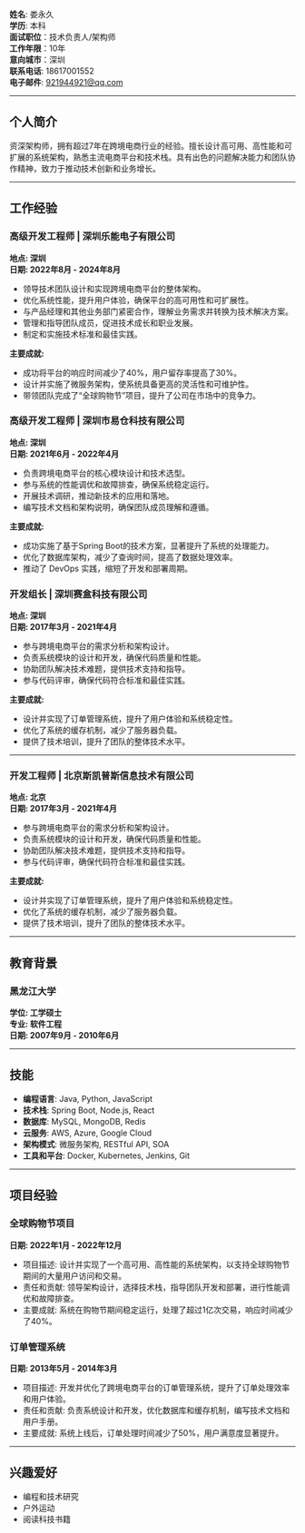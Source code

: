 
**姓名**: 娄永久  
**学历**: 本科  
**面试职位**：技术负责人/架构师  
**工作年限**：10年  
**意向城市**：深圳  
**联系电话**: 18617001552  
**电子邮件**: 921944921@qq.com  

---

## 个人简介

资深架构师，拥有超过7年在跨境电商行业的经验。擅长设计高可用、高性能和可扩展的系统架构，熟悉主流电商平台和技术栈。具有出色的问题解决能力和团队协作精神，致力于推动技术创新和业务增长。

---

## 工作经验

### 高级开发工程师 | 深圳乐能电子有限公司
**地点: 深圳**  
**日期: 2022年8月 - 2024年8月**

- 领导技术团队设计和实现跨境电商平台的整体架构。
- 优化系统性能，提升用户体验，确保平台的高可用性和可扩展性。
- 与产品经理和其他业务部门紧密合作，理解业务需求并转换为技术解决方案。
- 管理和指导团队成员，促进技术成长和职业发展。
- 制定和实施技术标准和最佳实践。

**主要成就:**
- 成功将平台的响应时间减少了40%，用户留存率提高了30%。
- 设计并实施了微服务架构，使系统具备更高的灵活性和可维护性。
- 带领团队完成了“全球购物节”项目，提升了公司在市场中的竞争力。

### 高级开发工程师 | 深圳市易仓科技有限公司
**地点: 深圳**  
**日期: 2021年6月 - 2022年4月**

- 负责跨境电商平台的核心模块设计和技术选型。
- 参与系统的性能调优和故障排查，确保系统稳定运行。
- 开展技术调研，推动新技术的应用和落地。
- 编写技术文档和架构说明，确保团队成员理解和遵循。

**主要成就:**
- 成功实施了基于Spring Boot的技术方案，显著提升了系统的处理能力。
- 优化了数据库架构，减少了查询时间，提高了数据处理效率。
- 推动了 DevOps 实践，缩短了开发和部署周期。

### 开发组长 | 深圳赛盒科技有限公司
**地点: 深圳**  
**日期: 2017年3月 - 2021年4月**

- 参与跨境电商平台的需求分析和架构设计。
- 负责系统模块的设计和开发，确保代码质量和性能。
- 协助团队解决技术难题，提供技术支持和指导。
- 参与代码评审，确保代码符合标准和最佳实践。

**主要成就:**
- 设计并实现了订单管理系统，提升了用户体验和系统稳定性。
- 优化了系统的缓存机制，减少了服务器负载。
- 提供了技术培训，提升了团队的整体技术水平。

---

### 开发工程师 | 北京斯凯普斯信息技术有限公司
**地点: 北京**  
**日期: 2017年3月 - 2021年4月**

- 参与跨境电商平台的需求分析和架构设计。
- 负责系统模块的设计和开发，确保代码质量和性能。
- 协助团队解决技术难题，提供技术支持和指导。
- 参与代码评审，确保代码符合标准和最佳实践。

**主要成就:**
- 设计并实现了订单管理系统，提升了用户体验和系统稳定性。
- 优化了系统的缓存机制，减少了服务器负载。
- 提供了技术培训，提升了团队的整体技术水平。

---

## 教育背景

### 黑龙江大学
**学位: 工学硕士**  
**专业: 软件工程**  
**日期: 2007年9月 - 2010年6月**

---

## 技能

- **编程语言**: Java, Python, JavaScript
- **技术栈**: Spring Boot, Node.js, React
- **数据库**: MySQL, MongoDB, Redis
- **云服务**: AWS, Azure, Google Cloud
- **架构模式**: 微服务架构, RESTful API, SOA
- **工具和平台**: Docker, Kubernetes, Jenkins, Git

---

## 项目经验

### 全球购物节项目
**日期: 2022年1月 - 2022年12月**

- 项目描述: 设计并实现了一个高可用、高性能的系统架构，以支持全球购物节期间的大量用户访问和交易。
- 责任和贡献: 领导架构设计，选择技术栈，指导团队开发和部署，进行性能调优和故障排查。
- 主要成就: 系统在购物节期间稳定运行，处理了超过1亿次交易，响应时间减少了40%。

### 订单管理系统
**日期: 2013年5月 - 2014年3月**

- 项目描述: 开发并优化了跨境电商平台的订单管理系统，提升了订单处理效率和用户体验。
- 责任和贡献: 负责系统设计和开发，优化数据库和缓存机制，编写技术文档和用户手册。
- 主要成就: 系统上线后，订单处理时间减少了50%，用户满意度显著提升。

---

## 兴趣爱好

- 编程和技术研究
- 户外运动
- 阅读科技书籍
